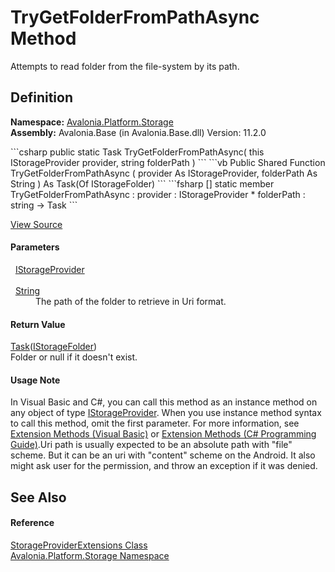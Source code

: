 # TryGetFolderFromPathAsync Method


Attempts to read folder from the file-system by its path.



## Definition
**Namespace:** <a href="N_Avalonia_Platform_Storage">Avalonia.Platform.Storage</a>  
**Assembly:** Avalonia.Base (in Avalonia.Base.dll) Version: 11.2.0

<Tabs groupId="api-code-preview">
<TabItem value="csharp" label="C#">
```csharp
public static Task<IStorageFolder?> TryGetFolderFromPathAsync(
	this IStorageProvider provider,
	string folderPath
)
```
</TabItem>
<TabItem value="vb" label="VB">
```vb
<ExtensionAttribute>
Public Shared Function TryGetFolderFromPathAsync ( 
	provider As IStorageProvider,
	folderPath As String
) As Task(Of IStorageFolder)
```
</TabItem>
<TabItem value="fsharp" label="F#">
```fsharp
[<ExtensionAttribute>]
static member TryGetFolderFromPathAsync : 
        provider : IStorageProvider * 
        folderPath : string -> Task<IStorageFolder> 
```
</TabItem>
</Tabs>



<a href="https://github.com/AvaloniaUI/Avalonia/tree/master/src/Avalonia.Base/Platform/Storage/StorageProviderExtensions.cs#L32" title="View the source code">View Source</a>



#### Parameters
<dl><dt>  <a href="T_Avalonia_Platform_Storage_IStorageProvider">IStorageProvider</a></dt><dd> </dd><dt>  <a href="https://learn.microsoft.com/dotnet/api/system.string" target="_blank" rel="noopener noreferrer">String</a></dt><dd>The path of the folder to retrieve in Uri format.</dd></dl>

#### Return Value
<a href="https://learn.microsoft.com/dotnet/api/system.threading.tasks.task-1" target="_blank" rel="noopener noreferrer">Task</a>(<a href="T_Avalonia_Platform_Storage_IStorageFolder">IStorageFolder</a>)  
Folder or null if it doesn't exist.

#### Usage Note
In Visual Basic and C#, you can call this method as an instance method on any object of type <a href="T_Avalonia_Platform_Storage_IStorageProvider">IStorageProvider</a>. When you use instance method syntax to call this method, omit the first parameter. For more information, see <a href="https://docs.microsoft.com/dotnet/visual-basic/programming-guide/language-features/procedures/extension-methods" target="_blank" rel="noopener noreferrer">Extension Methods (Visual Basic)</a> or <a href="https://docs.microsoft.com/dotnet/csharp/programming-guide/classes-and-structs/extension-methods" target="_blank" rel="noopener noreferrer">Extension Methods (C# Programming Guide)</a>.Uri path is usually expected to be an absolute path with "file" scheme. But it can be an uri with "content" scheme on the Android. It also might ask user for the permission, and throw an exception if it was denied.

## See Also


#### Reference
<a href="T_Avalonia_Platform_Storage_StorageProviderExtensions">StorageProviderExtensions Class</a>  
<a href="N_Avalonia_Platform_Storage">Avalonia.Platform.Storage Namespace</a>  

